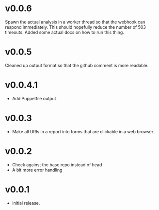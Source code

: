 # v0.0.6

Spawn the actual analysis in a worker thread so that the webhook can respond
immediately. This should hopefully reduce the number of 503 timeouts.
Added some actual docs on how to run this thing.

# v0.0.5

Cleaned up output format so that the github comment is more readable.


# v0.0.4.1

* Add Puppetfile output


# v0.0.3

* Make all URIs in a report into forms that are clickable in a web browser.


# v0.0.2

* Check against the base repo instead of head
* A bit more error handling


# v0.0.1

* Initial release.
